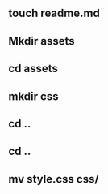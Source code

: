 ## touch readme.md
## Mkdir assets
## cd assets
## mkdir css
## cd ..
## cd ..
## mv style.css css/

